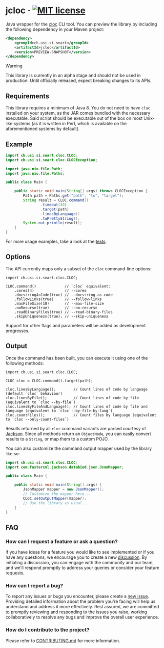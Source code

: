 # jcloc &middot; [![MIT license](https://img.shields.io/github/license/seart-group/jcloc)](https://github.com/seart-group/jcloc/blob/master/LICENSE)

Java wrapper for the [cloc](https://github.com/AlDanial/cloc) CLI tool. You can preview the library by including the
following dependency in your Maven project:

```xml
<dependency>
    <groupId>ch.usi.si.seart</groupId>
    <artifactId>jcloc</artifactId>
    <version>PREVIEW-SNAPSHOT</version>
</dependency>
```

> [!WARNING]  
> This library is currently in an alpha stage and should not be used in production.
> Until officially released, expect breaking changes to its APIs.

## Requirements

This library requires a minimum of Java 8. You do not need to have `cloc` installed on your system, as the JAR comes
bundled with the necessary executable. Said script should be executable out of the box on most Unix-like systems (as
it is written in Perl, which is available on the aforementioned systems by default).

## Example

```java
import ch.usi.si.seart.cloc.CLOC;
import ch.usi.si.seart.cloc.CLOCException;

import java.nio.file.Path;
import java.nio.file.Paths;

public class Main {

    public static void main(String[] args) throws CLOCException {
        Path path = Paths.get("path", "to", "target");
        String result = CLOC.command()
                .timeout(30)
                .target(path)
                .linesByLanguage()
                .toPrettyString();
        System.out.println(result);
    }
}
```

For more usage examples, take a look at the [tests](src/test/java/ch/usi/si/seart/cloc).

## Options

The API currently maps only a subset of the `cloc` command-line options:

```jshelllanguage
import ch.usi.si.seart.cloc.CLOC;

CLOC.command()             // `cloc` equivalent:
    .cores(4)              // --cores
    .docstringAsCode(true) // --docstring-as-code
    .followLinks(true)     // --follow-links
    .maxFileSize(10)       // --max-file-size
    .noRecurse(true)       // --no-recurse
    .readBinaryFiles(true) // --read-binary-files
    .skipUniqueness(true); // --skip-uniqueness
```

Support for other flags and parameters will be added as development progresses.

## Output

Once the command has been built, you can execute it using one of the following methods:

```jshelllanguage
import ch.usi.si.seart.cloc.CLOC;

CLOC cloc = CLOC.command().target(path);

cloc.linesByLanguage();        // Count lines of code by language (default `cloc` behaviour)
cloc.linesByFile();            // Count lines of code by file (equivalent to `cloc --by-file`)
cloc.linesByFileAndLanguage(); // Count lines of code by file and language (equivalent to `cloc --by-file-by-lang`)
cloc.countFiles();             // Count files by language (equivalent to `cloc --only-count-files`)
```

Results returned by all `cloc` command variants are parsed courtesy of [Jackson](https://github.com/FasterXML/jackson).
Since all methods return an `ObjectNode`, you can easily convert results to a `String`, or map them to a custom POJO.

You can also customize the command output mapper used by the library like so:

```java
import ch.usi.si.seart.cloc.CLOC;
import com.fasterxml.jackson.databind.json.JsonMapper;

public class Main {

    public static void main(String[] args) {
        JsonMapper mapper = new JsonMapper();
        // Customize the mapper here...
        CLOC.setOutputMapper(mapper);
        // Use the library as usual...
    }
}
```

## FAQ

### How can I request a feature or ask a question?

If you have ideas for a feature you would like to see implemented or if you have any questions, we encourage you to
create a new [discussion](https://github.com/seart-group/jcloc/discussions/). By initiating a discussion, you can engage
with the community and our team, and we'll respond promptly to address your queries or consider your feature requests.

### How can I report a bug?

To report any issues or bugs you encounter, please create a [new issue](https://github.com/seart-group/jcloc/issues/).
Providing detailed information about the problem you're facing will help us understand and address it more effectively.
Rest assured, we are committed to promptly reviewing and responding to the issues you raise, working collaboratively
to resolve any bugs and improve the overall user experience.

### How do I contribute to the project?

Please refer to [CONTRIBUTING.md](CONTRIBUTING.md) for more information.
